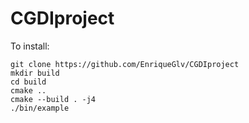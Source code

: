 # CGDIproject

To install:

```
git clone https://github.com/EnriqueGlv/CGDIproject
mkdir build
cd build
cmake ..
cmake --build . -j4
./bin/example
```
